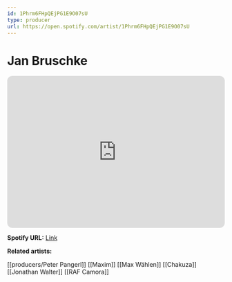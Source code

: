 ```yaml
---
id: 1Phrm6FHpQEjPG1E9O07sU
type: producer
url: https://open.spotify.com/artist/1Phrm6FHpQEjPG1E9O07sU
---
```

# Jan Bruschke

<iframe style="border-radius:12px" src="https://open.spotify.com/embed/artist/1Phrm6FHpQEjPG1E9O07sU" width="100%" height="352" frameBorder="0" allowfullscreen="" allow="autoplay; clipboard-write; encrypted-media; fullscreen; picture-in-picture" loading="lazy"></iframe>

**Spotify URL:** [Link](https://open.spotify.com/artist/1Phrm6FHpQEjPG1E9O07sU)

**Related artists:**

[[producers/Peter Pangerl]]
[[Maxim]]
[[Max Wählen]]
[[Chakuza]]
[[Jonathan Walter]]
[[RAF Camora]]

